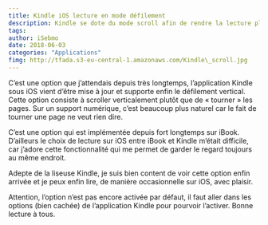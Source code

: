 ```yaml
---
title: Kindle iOS lecture en mode défilement
description: Kindle se dote du mode scroll afin de rendre la lecture plus agréable sur écran numérique. A la manière de iBook, Kindle vient de mettre à jour son application pour iOS.
tags: 
author: iSebmo
date: 2018-06-03
categories: "Applications"
fimg: http://tfada.s3-eu-central-1.amazonaws.com/Kindle\_scroll.jpg
---
```


C’est une option que j’attendais depuis très longtemps, l’application Kindle sous iOS vient d’être mise à jour et supporte enfin le défilement vertical.  Cette option consiste à scroller verticalement plutôt que de « tourner » les pages. Sur un support numérique, c’est beaucoup plus naturel car le fait de tourner une page ne veut rien dire. 

C’est une option qui est implémentée depuis fort longtemps sur iBook. D’ailleurs le choix de lecture sur iOS entre iBook et Kindle m’était difficile, car j’adore cette fonctionnalité qui me permet de garder le regard toujours au même endroit. 

Adepte de la liseuse Kindle, je suis bien content de voir cette option enfin arrivée et je peux enfin lire, de manière occasionnelle sur iOS, avec plaisir. 

Attention, l’option n’est pas encore activée par défaut, il faut aller dans les options (bien cachée) de l’application Kindle pour pourvoir l’activer. Bonne lecture à tous. 